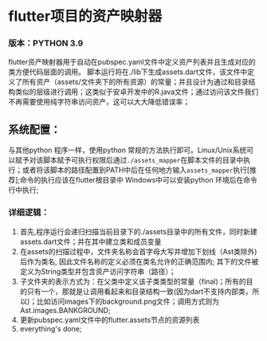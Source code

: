 # flutter项目的资产映射器
### 版本：PYTHON 3.9

flutter资产映射器用于自动在pubspec.yaml文件中定义资产列表并且生成对应的类方便代码层面的调用。
脚本运行将在./lib下生成assets.dart文件，该文件中定义了所有资产（assets/文件夹下的所有资源）的常量；并且设计为通过和目录结构类似的层级进行调用；这类似于安卓开发中的R.java文件；通过访问该文件我们不再需要使用纯字符串访问资产，这可以大大降低错误率；
## 系统配置：
  与其他python 程序一样，使用python 常规的方法执行即可。Linux/Unix系统可以赋予对该脚本赋予可执行权限后通过`./assets_mapper`在脚本文件的目录中执行；或者将该脚本的路径配置到PATH中后在任何地方输入`assets_mapper`执行\[推荐\];命令的执行应该在flutter根目录中
  Windows中可以安装python 环境后在命令行中执行;
 

### 详细逻辑：
  1. 首先,程序运行会递归扫描当前目录下的./assets目录中的所有文件，同时新建assets.dart文件；并在其中建立类和成员变量
  2. 在assets的扫描过程中，文件夹名称会首字母大写并增加下划线（Ast类除外)后作为类名, 因此文件名称的定义必须在类名允许的正确范围内; 其下的文件被定义为String类型并包含资产访问字符串（路径）；
  3. 子文件夹的表示方式为：在父类中定义该子类类型的常量（final)；所有的目的只有一个，那就是让调用看起来和目录结构一致(因为dart不支持内部类，所以)；比如访问images下的background.png文件；调用方式则为Ast.images.BANKGROUND;
  4. 更新pubspec.yaml文件中的flutter.assets节点的资源列表
  5. everything's done;
